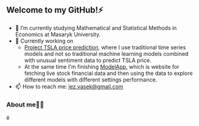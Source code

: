 ## Welcome to my GitHub!⚡

- 🌱 I’m currently studying Mathematical and Statistical Methods in Economics at Masaryk University.
- 🔭 Currently working on
  - [Project TSLA price prediction](https://github.com/eolybq/tsla_sentiment_prediction), where I use traditional time series models and not so traditional machine learning models combined with unusual sentiment data to predict TSLA price.
  - At the same time I'm finishing [ModelApp](https://github.com/eolybq/ModelApp), which is website for fetching live stock financial data and then using the data to explore different models with different settings performance.
- 📫 How to reach me: jez.vasek@gmail.com

### About me🧑‍💻 
ě
